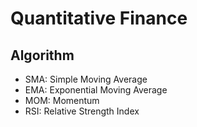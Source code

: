 # Quantitative Finance
## Algorithm
* SMA: Simple Moving Average
* EMA: Exponential Moving Average
* MOM: Momentum
* RSI: Relative Strength Index
